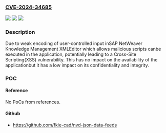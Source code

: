### [CVE-2024-34685](https://cve.mitre.org/cgi-bin/cvename.cgi?name=CVE-2024-34685)
![](https://img.shields.io/static/v1?label=Product&message=SAP%20NetWeaver%20Knowledge%20Management%20XMLEditor&color=blue)
![](https://img.shields.io/static/v1?label=Version&message=%3D%20KMC-WPC%207.50%20&color=brighgreen)
![](https://img.shields.io/static/v1?label=Vulnerability&message=CWE-79%3A%20Improper%20Neutralization%20of%20Input%20During%20Web%20Page%20Generation&color=brighgreen)

### Description

Due to weak encoding of user-controlled input inSAP NetWeaver Knowledge Management XMLEditor which allows malicious scripts canbe executed in the application, potentially leading to a Cross-Site Scripting(XSS) vulnerability. This has no impact on the availability of the applicationbut it has a low impact on its confidentiality and integrity.

### POC

#### Reference
No PoCs from references.

#### Github
- https://github.com/fkie-cad/nvd-json-data-feeds

